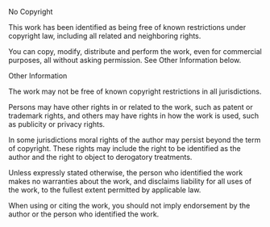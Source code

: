  No Copyright

 This work has been identified as being free of known restrictions under copyright law, including all related and neighboring rights.

 You can copy, modify, distribute and perform the work, even for commercial purposes, all without asking permission. See Other Information below.

 Other Information

 The work may not be free of known copyright restrictions in all jurisdictions.

 Persons may have other rights in or related to the work, such as patent or trademark rights, and others may have rights in how the work is used, such as publicity or privacy rights.

 In some jurisdictions moral rights of the author may persist beyond the term of copyright. These rights may include the right to be identified as the author and the right to object to derogatory treatments.

 Unless expressly stated otherwise, the person who identified the work makes no warranties about the work, and disclaims liability for all uses of the work, to the fullest extent permitted by applicable law.

 When using or citing the work, you should not imply endorsement by the author or the person who identified the work.